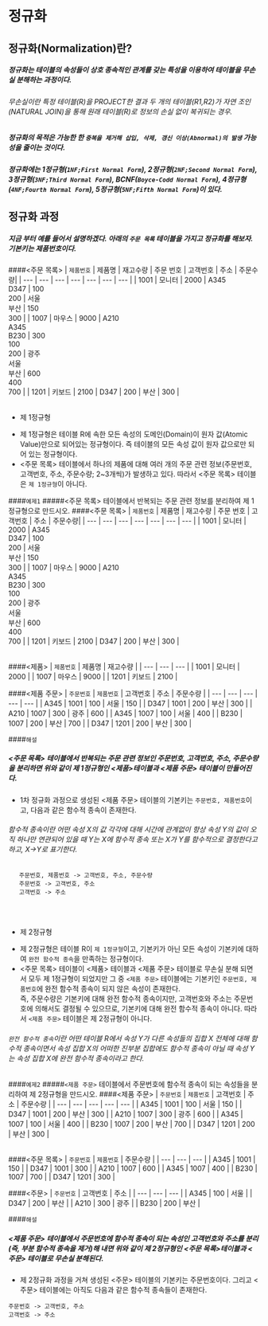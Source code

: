 # 정규화
## 정규화(Normalization)란?
##### 정규화는 테이블의 속성들이 상호 종속적인 관계를 갖는 특성을 이용하여 테이블을 무손실 분해하는 과정이다.
###### 무손실이란 특정 테이블(R)을 PROJECT한 결과 두 개의 테이블(R1,R2)가 자연 조인(NATURAL JOIN)을 통해 원래 테이블(R)로 정보의 손실 없이 복귀되는 경우.
##### 정규화의 목적은 가능한 한 `중복을 제거해 삽입, 삭제, 갱신 이상(Abnormal)의 발생` 가능성을 줄이는 것이다.

  
##### 정규화에는 1정규형(`1NF;First Normal Form`), 2정규형(`2NF;Second Normal Form`), 3정규형(`3NF;Third Normal Form`), BCNF(`Boyce-Codd Normal Form`), 4정규형(`4NF;Fourth Normal Form`), 5정규형(`5NF;Fifth Normal Form`)이 있다.

## 정규화 과정
##### 지금 부터 예를 들어서 설명하겠다. 아래의 `주문 목록` 테이블을 가지고 정규화를 해보자. 기본키는 제품번호이다.

####<주문 목록>
| `제품번호` | 제품명 | 재고수량 | 주문 번호 | 고객번호 | 주소 | 주문수량|
| --- | --- | --- | --- | --- | --- | --- |
| 1001 | 모니터 | 2000 | A345<br> D347 | 100<br> 200 | 서울<br> 부산 | 150<br> 300 |
| 1007 | 마우스 | 9000 | A210<br> A345<br> B230 | 300<br> 100<br> 200 | 광주<br> 서울<br> 부산 | 600<br> 400<br> 700 |
| 1201 | 키보드 | 2100 | D347 | 200 | 부산 | 300 |
<br>
<br>

- 제 1정규형
 * 제 1정규형은 테이블 R에 속한 모든 속성의 도메인(Domain)이 원자 값(Atomic Value)만으로 되어있는 정규형이다. 즉 테이블의 모든 속성 값이 원자 값으로만 되어 있는 정규형이다.
 * <주문 목록> 테이블에서 하나의 제품에 대해 여러 개의 주문 관련 정보(주문번호, 고객번호, 주소, 주문수량; 2~3개씩)가 발생하고 있다. 따라서 <주문 목록> 테이블은 `제 1정규형`이 아니다.

  
####`예제1`
#####<주문 목록> 테이블에서 반복되는 주문 관련 정보를 분리하여 제 1정규형으로 만드시오.
####<주문 목록>
| `제품번호` | 제품명 | 재고수량 | 주문 번호 | 고객번호 | 주소 | 주문수량|
| --- | --- | --- | --- | --- | --- | --- |
| 1001 | 모니터 | 2000 | A345<br> D347 | 100<br> 200 | 서울<br> 부산 | 150<br> 300 |
| 1007 | 마우스 | 9000 | A210<br> A345<br> B230 | 300<br> 100<br> 200 | 광주<br> 서울<br> 부산 | 600<br> 400<br> 700 |
| 1201 | 키보드 | 2100 | D347 | 200 | 부산 | 300 |
<br>
<br>

####<제품>
| `제품번호` | 제품명 | 재고수량 |
| --- | --- | --- |
| 1001 | 모니터 | 2000 |
| 1007 | 마우스 | 9000 |
| 1201 | 키보드 | 2100 |

####<제품 주문>
| `주문번호` | `제품번호` | 고객번호 | 주소 | 주문수량 |
| --- | --- | --- | --- | --- |
| A345 | 1001 | 100 | 서울 | 150 |
| D347 | 1001 | 200 | 부산 | 300 |
| A210 | 1007 | 300 | 광주 | 600 |
| A345 | 1007 | 100 | 서울 | 400 |
| B230 | 1007 | 200 | 부산 | 700 |
| D347 | 1201 | 200 | 부산 | 300 |

####`해설`
##### <주문 목록> 테이블에서 반복되는 주문 관련 정보인 주문번호, 고객번호, 주소, 주문수량을 분리하면 위와 같이 제 1정규형인 <제품>테이블과 <제품 주문> 테이블이 만들어진다.
 * 1차 정규화 과정으로 생성된 <제품 주문> 테이블의 기본키는 `주문번호, 제품번호`이고, 다음과 같은 함수적 종속이 존재한다.
###### 함수적 종속이란 어떤 속성 X의 값 각각에 대해 시간에 관계없이 항상 속성 Y의 값이 오직 하나만 연관되어 있을 때 Y는 X에 함수적 종속 또는 X가 Y를 함수적으로 결정한다고 하고, X->Y로 표기한다.

 ```
    주문번호, 제품번호 -> 고객번호, 주소, 주문수량
    주문번호 -> 고객번호, 주소
    고객번호 -> 주소
```
<br>
<br>

  
- 제 2정규형
 * 제 2정규형은 테이블 R이 `제 1정규형`이고, 기본키가 아닌 모든 속성이 기본키에 대하여 `완전 함수적 종속`을 만족하는 정규형이다.
 * <주문 목록> 테이블이 <제품> 테이블과 <제품 주문> 테이블로 무손실 분해 되면서 모두 제 1정규형이 되었지만 그 중 `<제품 주문>` 테이블에는 기본키인 `주문번호, 제품번호`에 완전 함수적 종속이 되지 않은 속성이 존재한다.<br> 즉, 주문수량은 기본키에 대해 완전 함수적 종속이지만, 고객번호와 주소는 주문번호에 의해서도 결정될 수 있으므로, 기본키에 대해 완전 함수적 종속이 아니다. 따라서 `<제품 주문>` 테이블은 제 2정규형이 아니다.

   
###### `완전 함수적 종속`이란 어떤 테이블 R에서 속성 Y가 다른 속성들의 집합 X 전체에 대해 함수적 종속이면서 속성 집합 X의 어떠한 진부분 집합에도 함수적 종속이 아닐 때 속성 Y는 속성 집합 X에 완전 함수적 종속이라고 한다.
####`예제2`
#####`<제품 주문>` 테이블에서 주문번호에 함수적 종속이 되는 속성들을 분리하여 제 2정규형을 만드시오.
####<제품 주문>
| `주문번호` | `제품번호` | 고객번호 | 주소 | 주문수량 |
| --- | --- | --- | --- | --- |
| A345 | 1001 | 100 | 서울 | 150 |
| D347 | 1001 | 200 | 부산 | 300 |
| A210 | 1007 | 300 | 광주 | 600 |
| A345 | 1007 | 100 | 서울 | 400 |
| B230 | 1007 | 200 | 부산 | 700 |
| D347 | 1201 | 200 | 부산 | 300 |
<br>
<br>

####<주문 목록>
| `주문번호` | `제품번호` | 주문수량 |
| --- | --- | --- |
| A345 | 1001 | 150 |
| D347 | 1001 | 300 |
| A210 | 1007 | 600 |
| A345 | 1007 | 400 |
| B230 | 1007 | 700 |
| D347 | 1201 | 300 |

####<주문>
| `주문번호` | 고객번호 | 주소 |
| --- | --- | --- | 
| A345 | 100 | 서울 |
| D347 | 200 | 부산 |
| A210 | 300 | 광주 |
| B230 | 200 | 부산 |

####`해설`
##### <제품 주문> 테이블에서 주문번호에 함수적 종속이 되는 속성인 고객번호와 주소를 분리(즉, 부분 함수적 종속을 제거)해 내면 위와 같이 제 2정규형인 <주문 목록>테이블과 <주문> 테이블로 무손실 분해된다.
 * 제 2정규화 과정을 거쳐 생성된 <주문> 테이블의 기본키는 주문번호이다. 그리고 <주문> 테이블에는 아직도 다음과 같은 함수적 종속들이 존재한다.

```
주문번호 -> 고객번호, 주소
고객번호 -> 주소
```
